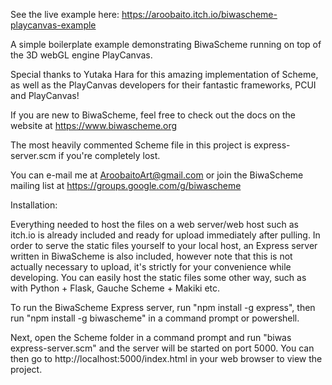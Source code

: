 See the live example here: https://aroobaito.itch.io/biwascheme-playcanvas-example

A simple boilerplate example demonstrating BiwaScheme running on top of the 3D webGL engine PlayCanvas.

Special thanks to Yutaka Hara for this amazing implementation of Scheme, as well as the PlayCanvas developers for their fantastic frameworks, PCUI and PlayCanvas!

If you are new to BiwaScheme, feel free to check out the docs on the website at https://www.biwascheme.org

The most heavily commented Scheme file in this project is express-server.scm if you're completely lost.

You can e-mail me at AroobaitoArt@gmail.com or join the BiwaScheme mailing list at https://groups.google.com/g/biwascheme

Installation:

Everything needed to host the files on a web server/web host such as itch.io is already included and ready for upload immediately after pulling. In order to serve the static files yourself to your local host, an Express server written in BiwaScheme is also included, however note that this is not actually necessary to upload, it's strictly for your convenience while developing. You can easily host the static files some other way, such as with Python + Flask, Gauche Scheme + Makiki etc.

To run the BiwaScheme Express server, run "npm install -g express", then run "npm install -g biwascheme" in a command prompt or powershell.

Next, open the Scheme folder in a command prompt and run "biwas express-server.scm" and the server will be started on port 5000.
You can then go to http://localhost:5000/index.html in your web browser to view the project.
